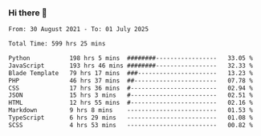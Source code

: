 ### Hi there 👋

<!--
**dominoto/dominoto** is a ✨ _special_ ✨ repository because its `README.md` (this file) appears on your GitHub profile.

Here are some ideas to get you started:

- 🔭 I’m currently working on ...
- 🌱 I’m currently learning ...
- 👯 I’m looking to collaborate on ...
- 🤔 I’m looking for help with ...
- 💬 Ask me about ...
- 📫 How to reach me: ...
- 😄 Pronouns: ...
- ⚡ Fun fact: ...
-->
<!--START_SECTION:waka-->

```txt
From: 30 August 2021 - To: 01 July 2025

Total Time: 599 hrs 25 mins

Python           198 hrs 5 mins  ########-----------------   33.05 %
JavaScript       193 hrs 46 mins ########-----------------   32.33 %
Blade Template   79 hrs 17 mins  ###----------------------   13.23 %
PHP              46 hrs 37 mins  ##-----------------------   07.78 %
CSS              17 hrs 36 mins  #------------------------   02.94 %
JSON             15 hrs 3 mins   #------------------------   02.51 %
HTML             12 hrs 55 mins  #------------------------   02.16 %
Markdown         9 hrs 8 mins    -------------------------   01.53 %
TypeScript       6 hrs 29 mins   -------------------------   01.08 %
SCSS             4 hrs 53 mins   -------------------------   00.82 %
```

<!--END_SECTION:waka-->
